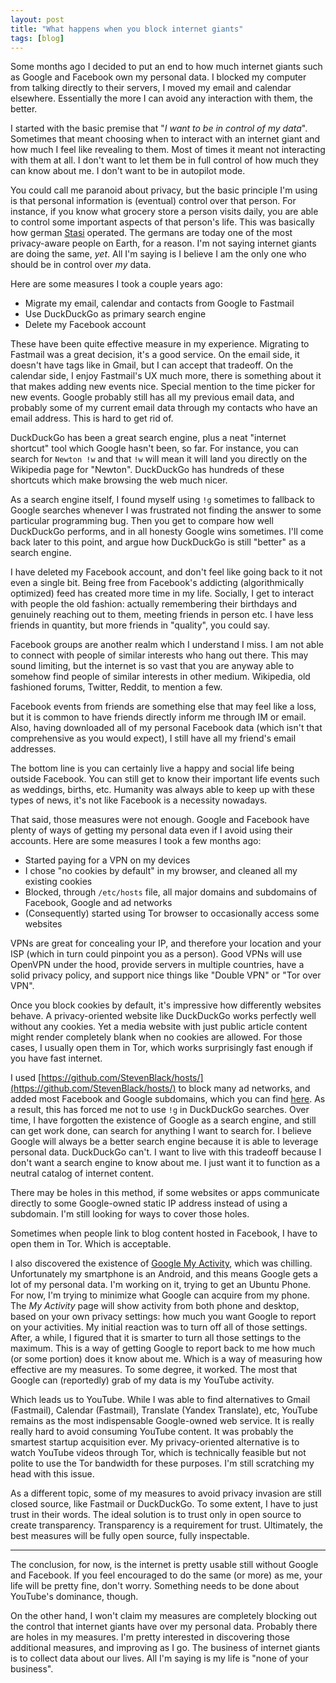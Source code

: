 ```yaml
---
layout: post
title: "What happens when you block internet giants"
tags: [blog]
---
```


Some months ago I decided to put an end to how much internet giants such as Google and Facebook own my personal data. I blocked my computer from talking directly to their servers, I moved my email and calendar elsewhere. Essentially the more I can avoid any interaction with them, the better.

I started with the basic premise that "*I want to be in control of my data*". Sometimes that meant choosing when to interact with an internet giant and how much I feel like revealing to them. Most of times it meant not interacting with them at all. I don't want to let them be in full control of how much they can know about me. I don't want to be in autopilot mode.

You could call me paranoid about privacy, but the basic principle I'm using is that personal information is (eventual) control over that person. For instance, if you know what grocery store a person visits daily, you are able to control some important aspects of that person's life. This was basically how german [Stasi](https://en.wikipedia.org/wiki/Stasi) operated. The germans are today one of the most privacy-aware people on Earth, for a reason. I'm not saying internet giants are doing the same, *yet*. All I'm saying is I believe I am the only one who should be in control over *my* data.

Here are some measures I took a couple years ago:

- Migrate my email, calendar and contacts from Google to Fastmail
- Use DuckDuckGo as primary search engine
- Delete my Facebook account

These have been quite effective measure in my experience. Migrating to Fastmail was a great decision, it's a good service. On the email side, it doesn't have tags like in Gmail, but I can accept that tradeoff. On the calendar side, I enjoy Fastmail's UX much more, there is something about it that makes adding new events nice. Special mention to the time picker for new events. Google probably still has all my previous email data, and probably some of my current email data through my contacts who have an email address. This is hard to get rid of.

DuckDuckGo has been a great search engine, plus a neat "internet shortcut" tool which Google hasn't been, so far. For instance, you can search for `Newton !w` and that `!w` will mean it will land you directly on the Wikipedia page for "Newton". DuckDuckGo has hundreds of these shortcuts which make browsing the web much nicer.

As a search engine itself, I found myself using `!g` sometimes to fallback to Google searches whenever I was frustrated not finding the answer to some particular programming bug. Then you get to compare how well DuckDuckGo performs, and in all honesty Google wins sometimes. I'll come back later to this point, and argue how DuckDuckGo is still "better" as a search engine.

I have deleted my Facebook account, and don't feel like going back to it not even a single bit. Being free from Facebook's addicting (algorithmically optimized) feed has created more time in my life. Socially, I get to interact with people the old fashion: actually remembering their birthdays and genuinely reaching out to them, meeting friends in person etc. I have less friends in quantity, but more friends in "quality", you could say.

Facebook groups are another realm which I understand I miss. I am not able to connect with people of similar interests who hang out there. This may sound limiting, but the internet is so vast that you are anyway able to somehow find people of similar interests in other medium. Wikipedia, old fashioned forums, Twitter, Reddit, to mention a few.

Facebook events from friends are something else that may feel like a loss, but it is common to have friends directly inform me through IM or email. Also, having downloaded all of my personal Facebook data (which isn't that comprehensive as you would expect), I still have all my friend's email addresses.

The bottom line is you can certainly live a happy and social life being outside Facebook. You can still get to know their important life events such as weddings, births, etc. Humanity was always able to keep up with these types of news, it's not like Facebook is a necessity nowadays.

That said, those measures were not enough. Google and Facebook have plenty of ways of getting my personal data even if I avoid using their accounts. Here are some measures I took a few months ago:

- Started paying for a VPN on my devices
- I chose "no cookies by default" in my browser, and cleaned all my existing cookies
- Blocked, through `/etc/hosts` file, all major domains and subdomains of Facebook, Google and ad networks
- (Consequently) started using Tor browser to occasionally access some websites

VPNs are great for concealing your IP, and therefore your location and your ISP (which in turn could pinpoint you as a person). Good VPNs will use OpenVPN under the hood, provide servers in multiple countries, have a solid privacy policy, and support nice things like "Double VPN" or "Tor over VPN".

Once you block cookies by default, it's impressive how differently websites behave. A privacy-oriented website like DuckDuckGo works perfectly well without any cookies. Yet a media website with just public article content might render completely blank when no cookies are allowed. For those cases, I usually open them in Tor, which works surprisingly fast enough if you have fast internet.

I used [https://github.com/StevenBlack/hosts/](https://github.com/StevenBlack/hosts/) to block many ad networks, and added most Facebook and Google subdomains, which you can find [here](https://gist.github.com/staltz/ec0dff1cf29716e95b0fd84bcfc4b332). As a result, this has forced me not to use `!g` in DuckDuckGo searches. Over time, I have forgotten the existence of Google as a search engine, and still can get work done, can search for anything I want to search for. I believe Google will always be a better search engine because it is able to leverage personal data. DuckDuckGo can't. I want to live with this tradeoff because I don't want a search engine to know about me. I just want it to function as a neutral catalog of internet content.

There may be holes in this method, if some websites or apps communicate directly to some Google-owned static IP address instead of using a subdomain. I'm still looking for ways to cover those holes.

Sometimes when people link to blog content hosted in Facebook, I have to open them in Tor. Which is acceptable.

I also discovered the existence of [Google My Activity](https://myactivity.google.com), which was chilling. Unfortunately my smartphone is an Android, and this means Google gets a lot of my personal data. I'm working on it, trying to get an Ubuntu Phone. For now, I'm trying to minimize what Google can acquire from my phone. The *My Activity* page will show activity from both phone and desktop, based on your own privacy settings: how much you want Google to report on your activities. My initial reaction was to turn off all of those settings. After, a while, I figured that it is smarter to turn all those settings to the maximum. This is a way of getting Google to report back to me how much (or some portion) does it know about me. Which is a way of measuring how effective are my measures. To some degree, it worked. The most that Google can (reportedly) grab of my data is my YouTube activity.

Which leads us to YouTube. While I was able to find alternatives to Gmail (Fastmail), Calendar (Fastmail), Translate (Yandex Translate), etc, YouTube remains as the most indispensable Google-owned web service. It is really really hard to avoid consuming YouTube content. It was probably the smartest startup acquisition ever. My privacy-oriented alternative is to watch YouTube videos through Tor, which is technically feasible but not polite to use the Tor bandwidth for these purposes. I'm still scratching my head with this issue.

As a different topic, some of my measures to avoid privacy invasion are still closed source, like Fastmail or DuckDuckGo. To some extent, I have to just trust in their words. The ideal solution is to trust only in open source to create transparency. Transparency is a requirement for trust. Ultimately, the best measures will be fully open source, fully inspectable.

- - -

The conclusion, for now, is the internet is pretty usable still without Google and Facebook. If you feel encouraged to do the same (or more) as me, your life will be pretty fine, don't worry. Something needs to be done about YouTube's dominance, though.

On the other hand, I won't claim my measures are completely blocking out the control that internet giants have over my personal data. Probably there are holes in my measures. I'm pretty interested in discovering those additional measures, and improving as I go. The business of internet giants is to collect data about our lives. All I'm saying is my life is "none of your business".